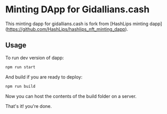 # Minting DApp for Gidallians.cash

This minting dapp for gidallians.cash is fork from [HashLips minting dapp] (https://github.com/HashLips/hashlips_nft_minting_dapp).

## Usage

To run dev version of dapp:

```sh
npm run start
```

And build if you are ready to deploy:

```sh
npm run build
```

Now you can host the contents of the build folder on a server.

That's it! you're done.